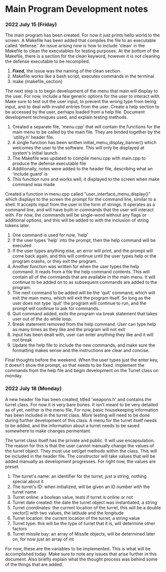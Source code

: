 # Main Program Development notes
### 2022 July 15 (Friday)
The main program has been created. For now it just prints hello world to the screen. A Makefile has been added that compiles the file to an executable called 'defense.'
An issue arising now is how to include 'clean' in the Makefile to clean the executables for testing purposes. At the bottom of the Makefile, there is a section for the
clean keyword, however it is not cleaning the defense executable to be recompiled.
  1. ***Fixed,*** the issue was the naming of the clean section.
  2. Makefile works like a bash script, executes commands in the terminal
  3. make {makefile_section}
  
The next step is to begin development of the menu that main will display to the user. For now, include a few generic options for the user to interact with.
Make sure to test out the user input, to prevent the wrong type from being input, and to deal with invalid entries from the user. Create a help section to
be accessed by the user, perhaps loaded from a help file. Document development techniques used, and explain testing methods.
  1. Created a separate file, 'menu.cpp' that will contain the functions for the main menu to be called by the main file. They are binded together by the 'utility.h' header file.
  2. A single function has been written initial_menu_display_banner() which welcomes the user to the software. This will only be displayed at system's initial launch
  3. The Makefile was updated to compile menu.cpp with main.cpp to produce the defense executable file
  4. Additionally, notes were added to the header file, describing what an 'include guard' is
  5. This function runs and works well, it displayed to the screen when make command was made

Created a function in menu.cpp called "user_interface_menu_display()" which displays to the screen the prompt for the command line, similar to a shell. It accepts input from the user in the form of strings. It operates as a command line, and will have built-in commands that the user will interact with. For now, the commands will be single-word without any flags or additional options, and this will be added to with the inclusion of string tokens later.
  1. One command is used for now, 'help'
  2. If the user types 'help' into the prompt, then the help command will be executed
  3. If the user types anything else, an error will print, and the prompt will come back again, and this will continue until the user types help or the program crashs, or they exit the program.
  4. Another function was written for when the user types the help command. It reads from a file the help command contents. This will contain all of the commands that are available in the main menu. It will continue to be added on to as subsequent commands are added to the program.
  5. The next command to be added will be the 'quit' command, which will exit the main menu, which will exit the program itself. So long as the user does not type 'quit' the program will continue to run, and the prompt will continue to ask for commands.
  6. Quit command added, exits the program via break statement that takes user out of the do while loop.
  7. Break statement removed from the help command. User can type help as many times as they like and the program will not exit
  8. Input has been dealt with, user can enter anything they like and it will not break
  9. Update the help file to include the new commands, and make sure the formatting makes sense and the instructions are clear and concise.

Final thoughts before the weekend. When the user types just the enter key, it doesn't show the prompt, so that needs to be fixed. Implement the commands from the help file and begin development on the Turret class on monday.

### 2022 July 18 (Monday)
A new header file has been created, titled 'weapons.h' and contains the turret class. For now it is very bare bones. It isn't meant to be very detailed as of yet, neither is the menu file. For now, basic housekeeping information has been included in the turret class. More testing will need to be done during further development of this class. A menu for the turret itself needs to be added, and the information about a turret needs to be saved somewhere to make changes permentant.

The turret class itself has the private and public. It will use encapsulation. The reason for this is that the user cannot manually change the values of the turret object. They must use set/get methods within the class. This will be included in the header file. The constructor will take values that will be added manually as development progresses. For right now, the values are preset.
  1. The turret's name: an identifier for the turret, just a string, nothing special about it
  2. The turret's ID: when initialized, will be given an ID number with the turret name
  3. Turret online: a boolean value, tests if turret is online or not
  4. Turret date created: the date the turret object was instantiated, a string
  5. Turret coordinates: the current location of the turret, this will be a double vector[] with two values, the latitude and the longitude
  6. Turret location: the current location of the turret, a string value
  7. Turret type: this will be the type of turret that it is, will determine other factors
  8. Turret missile bay: an array of Missile objects, will be determined later on, for now just an array of int

For now, these are the variables to be implemented. This is what will be accomplished today. Make sure to note any issues that arise further in this document. Also briefly explain what the thought process was behind some of the things that are added.

